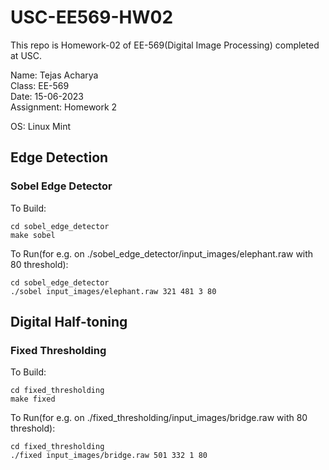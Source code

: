# USC-EE569-HW02
This repo is Homework-02 of EE-569(Digital Image Processing) completed at USC.  

Name: Tejas Acharya  
Class: EE-569  
Date: 15-06-2023  
Assignment: Homework 2  
    
OS: Linux Mint  

## Edge Detection  

### Sobel Edge Detector  
To Build:  
```
cd sobel_edge_detector
make sobel
```  

To Run(for e.g. on ./sobel_edge_detector/input_images/elephant.raw with 80 threshold):  
```
cd sobel_edge_detector
./sobel input_images/elephant.raw 321 481 3 80
```

## Digital Half-toning  

### Fixed Thresholding
To Build:  
```
cd fixed_thresholding
make fixed  
```  

To Run(for e.g. on ./fixed_thresholding/input_images/bridge.raw with 80 threshold):  
```
cd fixed_thresholding
./fixed input_images/bridge.raw 501 332 1 80
```